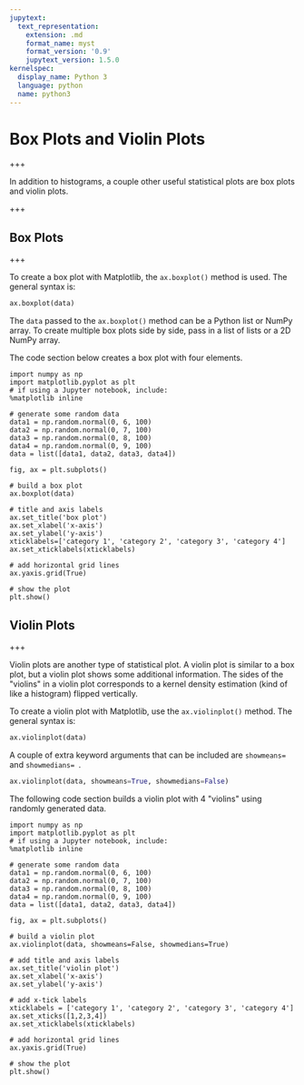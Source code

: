 ```yaml
---
jupytext:
  text_representation:
    extension: .md
    format_name: myst
    format_version: '0.9'
    jupytext_version: 1.5.0
kernelspec:
  display_name: Python 3
  language: python
  name: python3
---
```


# Box Plots and Violin Plots

+++

In addition to histograms, a couple other useful statistical plots are box plots and violin plots.

+++

## Box Plots

+++

To create a box plot with Matplotlib, the ```ax.boxplot()``` method is used. The general syntax is:

```python
ax.boxplot(data)
```

The ```data``` passed to the ```ax.boxplot()``` method can be a Python list or NumPy array. To create multiple box plots side by side, pass in a list of lists or a 2D NumPy array.

The code section below creates a box plot with four elements.

```{code-cell} ipython3
import numpy as np
import matplotlib.pyplot as plt
# if using a Jupyter notebook, include:
%matplotlib inline

# generate some random data
data1 = np.random.normal(0, 6, 100)
data2 = np.random.normal(0, 7, 100)
data3 = np.random.normal(0, 8, 100)
data4 = np.random.normal(0, 9, 100)
data = list([data1, data2, data3, data4])

fig, ax = plt.subplots()

# build a box plot
ax.boxplot(data)

# title and axis labels
ax.set_title('box plot')
ax.set_xlabel('x-axis')
ax.set_ylabel('y-axis')
xticklabels=['category 1', 'category 2', 'category 3', 'category 4']
ax.set_xticklabels(xticklabels)

# add horizontal grid lines
ax.yaxis.grid(True)

# show the plot
plt.show()
```

## Violin Plots

+++

Violin plots are another type of statistical plot. A violin plot is similar to a box plot, but a violin plot shows some additional information. The sides of the "violins" in a violin plot corresponds to a kernel density estimation (kind of like a histogram) flipped vertically.

To create a violin plot with Matplotlib, use the ```ax.violinplot()``` method. The general syntax is:

```python
ax.violinplot(data)
```

A couple of extra keyword arguments that can be included are ```showmeans= ``` and ```showmedians= ```.

```python
ax.violinplot(data, showmeans=True, showmedians=False)
```

The following code section builds a violin plot with 4 "violins" using randomly generated data.

```{code-cell} ipython3
import numpy as np
import matplotlib.pyplot as plt
# if using a Jupyter notebook, include:
%matplotlib inline

# generate some random data
data1 = np.random.normal(0, 6, 100)
data2 = np.random.normal(0, 7, 100)
data3 = np.random.normal(0, 8, 100)
data4 = np.random.normal(0, 9, 100)
data = list([data1, data2, data3, data4])

fig, ax = plt.subplots()

# build a violin plot
ax.violinplot(data, showmeans=False, showmedians=True)

# add title and axis labels
ax.set_title('violin plot')
ax.set_xlabel('x-axis')
ax.set_ylabel('y-axis')

# add x-tick labels
xticklabels = ['category 1', 'category 2', 'category 3', 'category 4']
ax.set_xticks([1,2,3,4])
ax.set_xticklabels(xticklabels)

# add horizontal grid lines
ax.yaxis.grid(True)

# show the plot
plt.show()
```

```{code-cell} ipython3

```
